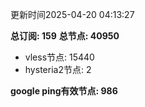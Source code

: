 更新时间2025-04-20 04:13:27

**总订阅: 159**
**总节点: 40950**
- vless节点: 15440
- hysteria2节点: 2

**google ping有效节点: 986**
